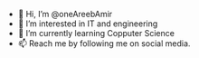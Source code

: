 - 👋 Hi, I’m @oneAreebAmir
- 👀 I’m interested in IT and engineering
- 🌱 I’m currently learning Copputer Science
- 📫 Reach me by following me on social media. 

<!---
oneAreebAmir/oneAreebAmir is a ✨ special ✨ repository because its `README.md` (this file) appears on your GitHub profile.
You can click the Preview link to take a look at your changes.
--->
